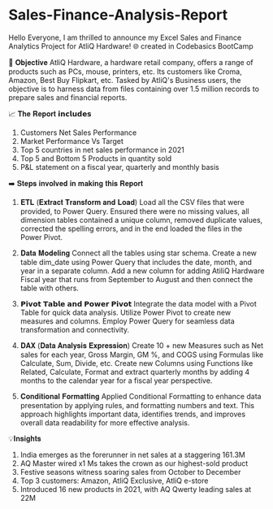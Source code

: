 # Sales-Finance-Analysis-Report
Hello Everyone,
I am thrilled to announce my Excel Sales and Finance Analytics Project for AtliQ Hardware! 🌐 created in Codebasics BootCamp

🎯 𝐎𝐛𝐣𝐞𝐜𝐭𝐢𝐯𝐞
AtliQ Hardware, a hardware retail company, offers a range of products such as PCs, mouse, printers, etc. Its customers like Croma, Amazon, Best Buy Flipkart, etc. Tasked by AtliQ's Business users, the objective is to harness data from files containing over 1.5 million records to prepare sales and financial reports.


📈 𝐓𝐡𝐞 𝐑𝐞𝐩𝐨𝐫𝐭 𝗶𝗻𝗰𝗹𝘂𝗱𝗲𝘀
1.   Customers Net Sales Performance
2.   Market Performance Vs Target
3.   Top 5 countries in net sales performance in 2021
4.   Top 5 and Bottom 5 Products in quantity sold
5.   P&L statement on a fiscal year, quarterly and monthly basis


➡️ 𝐒𝐭𝐞𝐩𝐬 𝐢𝐧𝐯𝐨𝐥𝐯𝐞𝐝 𝐢𝐧 𝐦𝐚𝐤𝐢𝐧𝐠 𝐭𝐡𝐢𝐬 𝐑𝐞𝐩𝐨𝐫𝐭

1. 𝐄𝐓𝐋 (𝐄𝐱𝐭𝐫𝐚𝐜𝐭 𝐓𝐫𝐚𝐧𝐬𝐟𝐨𝐫𝐦 𝐚𝐧𝐝 𝐋𝐨𝐚𝐝)
Load all the CSV files that were provided, to Power Query. Ensured there were no missing values, all dimension tables contained a unique column, removed duplicate values, corrected the spelling errors, and in the end loaded the files in the Power Pivot.

2. 𝐃𝐚𝐭𝐚 𝐌𝐨𝐝𝐞𝐥𝐢𝐧𝐠
Connect all the tables using star schema. Create a new table dim_date using Power Query that includes the date, month, and year in a separate column. Add a new column for adding AtiliQ Hardware Fiscal year that runs from September to August and then connect the table with others.

3. 𝗣𝗶𝘃𝗼𝘁 𝗧𝗮𝗯𝗹𝗲 𝗮𝗻𝗱 𝗣𝗼𝘄𝗲𝗿 𝗣𝗶𝘃𝗼𝘁
Integrate the data model with a Pivot Table for quick data analysis. Utilize Power Pivot to create new measures and columns. Employ Power Query for seamless data transformation and connectivity.

4. 𝐃𝐀𝐗 (𝐃𝐚𝐭𝐚 𝐀𝐧𝐚𝐥𝐲𝐬𝐢𝐬 𝐄𝐱𝐩𝐫𝐞𝐬𝐬𝐢𝐨𝐧)
Create 10 + new Measures such as Net sales for each year, Gross Margin, GM %, and COGS using Formulas like Calculate, Sum, Divide, etc. Create new Columns using Functions like Related, Calculate, Format and extract quarterly months by adding 4 months to the calendar year for a fiscal year perspective.

5.  𝐂𝐨𝐧𝐝𝐢𝐭𝐢𝐨𝐧𝐚𝐥 𝐅𝐨𝐫𝐦𝐚𝐭𝐭𝐢𝐧𝐠
Applied Conditional Formatting to enhance data presentation by applying rules, and formatting numbers and text. This approach highlights important data, identifies trends, and improves overall data readability for more effective analysis.

💡𝐈𝐧𝐬𝐢𝐠𝐡𝐭𝐬
1. India emerges as the forerunner in net sales at a staggering 161.3M
2. AQ Master wired x1 Ms takes the crown as our highest-sold product
3. Festive seasons witness soaring sales from October to December
4. Top 3 customers: Amazon, AtliQ Exclusive, AtliQ e-store
5. Introduced 16 new products in 2021, with AQ Qwerty leading sales at 22M
